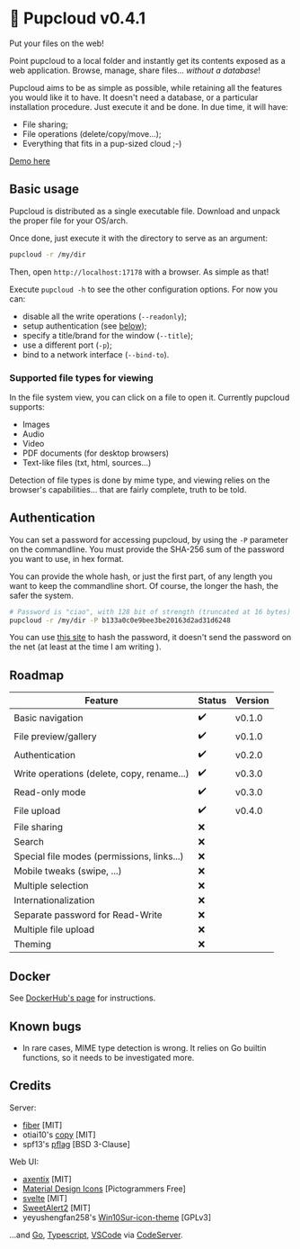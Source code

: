 # 🐶 Pupcloud v0.4.1

Put your files on the web!

Point pupcloud to a local folder and instantly get its contents exposed as a web
application. Browse, manage, share files... _without a database_!

Pupcloud aims to be as simple as possible, while retaining all the features you
would like it to have. It doesn't need a database, or a particular installation
procedure. Just execute it and be done. In due time, it will have:

- File sharing;
- File operations (delete/copy/move...);
- Everything that fits in a pup-sized cloud ;-)

[Demo here](https://pupcloud-8a4ymrr0t-me-germanorizzo.vercel.app/)

## Basic usage

Pupcloud is distributed as a single executable file. Download and unpack the
proper file for your OS/arch.

Once done, just execute it with the directory to serve as an argument:

```bash
pupcloud -r /my/dir
```

Then, open `http://localhost:17178` with a browser. As simple as that!

Execute `pupcloud -h` to see the other configuration options. For now you can:

- disable all the write operations (`--readonly`);
- setup authentication (see [below](#auth));
- specify a title/brand for the window (`--title`);
- use a different port (`-p`);
- bind to a network interface (`--bind-to`).

### Supported file types for viewing

In the file system view, you can click on a file to open it. Currently pupcloud
supports:

- Images
- Audio
- Video
- PDF documents (for desktop browsers)
- Text-like files (txt, html, sources...)

Detection of file types is done by mime type, and viewing relies on the
browser's capabilities... that are fairly complete, truth to be told.

## <a name="auth"></a>Authentication

You can set a password for accessing pupcloud, by using the `-P` parameter on
the commandline. You must provide the SHA-256 sum of the password you want to
use, in hex format.

You can provide the whole hash, or just the first part, of any length you want
to keep the commandline short. Of course, the longer the hash, the safer the
system.

```bash
# Password is "ciao", with 128 bit of strength (truncated at 16 bytes)
pupcloud -r /my/dir -P b133a0c0e9bee3be20163d2ad31d6248
```

You can use [this site](https://emn178.github.io/online-tools/sha256.html) to
hash the password, it doesn't send the password on the net (at least at the time
I am writing ).

## Roadmap

| Feature                                    | Status | Version |
| ------------------------------------------ | ------ | ------- |
| Basic navigation                           | ✔️     | v0.1.0  |
| File preview/gallery                       | ✔️     | v0.1.0  |
| Authentication                             | ✔️     | v0.2.0  |
| Write operations (delete, copy, rename...) | ✔️     | v0.3.0  |
| Read-only mode                             | ✔️     | v0.3.0  |
| File upload                                | ✔️     | v0.4.0  |
| File sharing                               | ❌     |         |
| Search                                     | ❌     |         |
| Special file modes (permissions, links...) | ❌     |         |
| Mobile tweaks (swipe, ...)                 | ❌     |         |
| Multiple selection                         | ❌     |         |
| Internationalization                       | ❌     |         |
| Separate password for Read-Write           | ❌     |         |
| Multiple file upload                       | ❌     |         |
| Theming                                    | ❌     |         |

## Docker

See [DockerHub's page](https://hub.docker.com/r/germanorizzo/pupcloud) for
instructions.

## Known bugs

- In rare cases, MIME type detection is wrong. It relies on Go builtin
  functions, so it needs to be investigated more.

## Credits

Server:

- [fiber](https://gofiber.io/) [MIT]
- otiai10's [copy](https://github.com/otiai10/copy) [MIT]
- spf13's [pflag](https://github.com/spf13/pflag) [BSD 3-Clause]

Web UI:

- [axentix](https://useaxentix.com/) [MIT]
- [Material Design Icons](https://materialdesignicons.com/) [Pictogrammers Free]
- [svelte](https://svelte.dev/) [MIT]
- [SweetAlert2](https://github.com/sweetalert2/sweetalert2) [MIT]
- yeyushengfan258's
  [Win10Sur-icon-theme](https://github.com/yeyushengfan258/Win10Sur-icon-theme)
  [GPLv3]

...and [Go](https://go.dev), [Typescript](https://www.typescriptlang.org),
[VSCode](https://code.visualstudio.com) via 
[CodeServer](https://github.com/coder/code-server).
